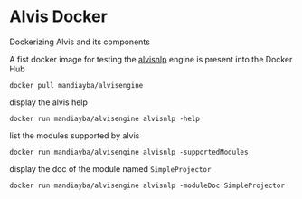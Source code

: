 # Alvis Docker
Dockerizing Alvis and its components

A fist docker image for testing the [alvisnlp](https://github.com/Bibliome/alvisnlp) engine is present into the Docker Hub

`docker pull mandiayba/alvisengine`

display the alvis help

`docker run mandiayba/alvisengine alvisnlp -help`

list the modules supported by alvis

`docker run mandiayba/alvisengine alvisnlp -supportedModules`

display the doc of the module named `SimpleProjector`

`docker run mandiayba/alvisengine alvisnlp -moduleDoc SimpleProjector`
